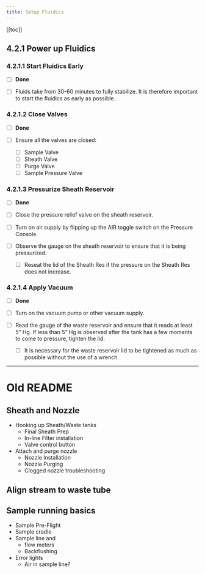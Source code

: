```yaml
---
title: Setup Fluidics
---
```





<!-- Reference Links -->
<!-- Usage -->
<!-- [img-label]: ./assets/filename.png -->
<!-- ![Caption Text][img-label] -->
<!-- Assets -->

<!-- URLs -->

<!-- End Ref Links -->



[[toc]]


## 4.2.1 Power up Fluidics

### 4.2.1.1 Start Fluidics Early
- [ ] **Done**

- [ ] Fluids take from 30-60 minutes to fully stabilize. It is therefore important to start the fluidics as early as possible.

### 4.2.1.2 Close Valves
- [ ] **Done**

- [ ] Ensure all the valves are closed:
    - [ ]  Sample Valve
    - [ ]  Sheath Valve
    - [ ]  Purge Valve
    - [ ]  Sample Pressure Valve

### 4.2.1.3 Pressurize Sheath Reservoir
- [ ] **Done**

- [ ]  Close the pressure relief valve on the sheath reservoir.
- [ ]  Turn on air supply by flipping up the AIR toggle switch on the Pressure Console.
- [ ]  Observe the gauge on the sheath reservoir to ensure that it is being pressurized.
    - [ ]  Reseat the lid of the Sheath Res if the pressure on the Sheath Res does not increase.

### 4.2.1.4 Apply Vacuum
- [ ] **Done**

- [ ] Turn on the vacuum pump or other vacuum supply.
- [ ] Read the gauge of the waste reservoir and ensure that it reads at least 5” Hg. If less than 5” Hg is observed after the tank has a few moments to come to pressure, tighten the lid.
    - [ ]  It is necessary for the waste reservoir lid to be tightened as much as possible without the use of a wrench.



---

# Old README

## Sheath and Nozzle

-   Hooking up Sheath/Waste tanks
    -   Final Sheath Prep
    -   In-line Filter installation
    -   Valve control button 
-   Attach and purge nozzle
    -   Nozzle Installation
    -   Nozzle Purging
    -   Clogged nozzle troubleshooting

## Align stream to waste tube


## Sample running basics

-   Sample Pre-Flight
-   Sample cradle
-   Sample line and 
    -   flow meters
    -   Backflushing
-   Error lights
    -   Air in sample line?






